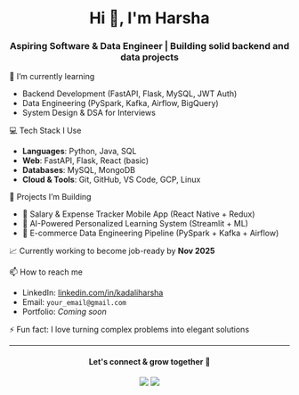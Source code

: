 
<h1 align="center">Hi 👋, I'm Harsha</h1>
<h3 align="center">Aspiring Software & Data Engineer | Building solid backend and data projects</h3>

🌱 I’m currently learning  
- Backend Development (FastAPI, Flask, MySQL, JWT Auth)  
- Data Engineering (PySpark, Kafka, Airflow, BigQuery)  
- System Design & DSA for Interviews

💻 Tech Stack I Use  
- **Languages**: Python, Java, SQL  
- **Web**: FastAPI, Flask, React (basic)  
- **Databases**: MySQL, MongoDB  
- **Cloud & Tools**: Git, GitHub, VS Code, GCP, Linux  

🚀 Projects I’m Building  
- 🔧 Salary & Expense Tracker Mobile App (React Native + Redux)  
- 🧠 AI-Powered Personalized Learning System (Streamlit + ML)  
- 🛒 E-commerce Data Engineering Pipeline (PySpark + Kafka + Airflow)

📈 Currently working to become job-ready by **Nov 2025**

📫 How to reach me  
- LinkedIn: [linkedin.com/in/kadaliharsha](https://www.linkedin.com/in/kadaliharsha)  
- Email: `your_email@gmail.com`  
- Portfolio: *Coming soon*

⚡ Fun fact: I love turning complex problems into elegant solutions

---

<h4 align="center">Let's connect & grow together 🚀</h4>
<p align="center">
  <a href="https://www.linkedin.com/in/kadaliharsha"><img src="https://img.shields.io/badge/-LinkedIn-blue?style=flat-square&logo=linkedin" /></a>
  <a href="mailto:your_email@gmail.com"><img src="https://img.shields.io/badge/-Gmail-red?style=flat-square&logo=gmail&logoColor=white" /></a>
</p>
